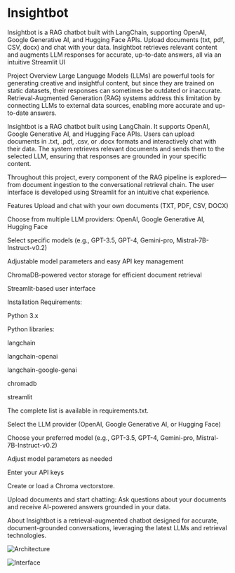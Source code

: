 # Insightbot
Insightbot is a RAG chatbot built with LangChain, supporting OpenAI, Google Generative AI, and Hugging Face APIs. Upload documents (txt, pdf, CSV, docx) and chat with your data. Insightbot retrieves relevant content and augments LLM responses for accurate, up-to-date answers, all via an intuitive Streamlit UI

Project Overview
Large Language Models (LLMs) are powerful tools for generating creative and insightful content, but since they are trained on static datasets, their responses can sometimes be outdated or inaccurate. Retrieval-Augmented Generation (RAG) systems address this limitation by connecting LLMs to external data sources, enabling more accurate and up-to-date answers.

Insightbot is a RAG chatbot built using LangChain. It supports OpenAI, Google Generative AI, and Hugging Face APIs. Users can upload documents in .txt, .pdf, .csv, or .docx formats and interactively chat with their data. The system retrieves relevant documents and sends them to the selected LLM, ensuring that responses are grounded in your specific content.

Throughout this project, every component of the RAG pipeline is explored—from document ingestion to the conversational retrieval chain. The user interface is developed using Streamlit for an intuitive chat experience.

Features
Upload and chat with your own documents (TXT, PDF, CSV, DOCX)

Choose from multiple LLM providers: OpenAI, Google Generative AI, Hugging Face

Select specific models (e.g., GPT-3.5, GPT-4, Gemini-pro, Mistral-7B-Instruct-v0.2)

Adjustable model parameters and easy API key management

ChromaDB-powered vector storage for efficient document retrieval

Streamlit-based user interface

Installation
Requirements:

Python 3.x

Python libraries:

langchain

langchain-openai

langchain-google-genai

chromadb

streamlit

The complete list is available in requirements.txt.

Select the LLM provider (OpenAI, Google Generative AI, or Hugging Face)

Choose your preferred model (e.g., GPT-3.5, GPT-4, Gemini-pro, Mistral-7B-Instruct-v0.2)

Adjust model parameters as needed

Enter your API keys

Create or load a Chroma vectorstore.

Upload documents and start chatting:
Ask questions about your documents and receive AI-powered answers grounded in your data.

About
Insightbot is a retrieval-augmented chatbot designed for accurate, document-grounded conversations, leveraging the latest LLMs and retrieval technologies.

![Architecture](./your-image.jpg)

![Interface](./your-image.jpg)


